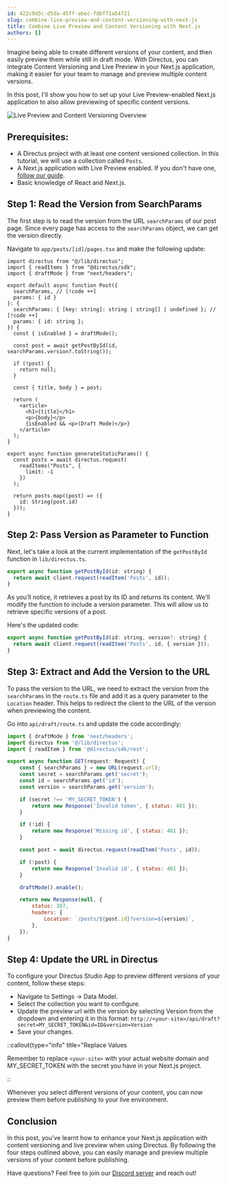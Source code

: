 ```yaml
---
id: 422c9d3c-d5da-45ff-abec-fdbf71a54721
slug: combine-live-preview-and-content-versioning-with-next-js
title: Combine Live Preview and Content Versioning with Next.js
authors: []
---
```

Imagine being able to create different versions of your content, and then easily preview them while still in draft mode. With Directus, you can integrate Content Versioning and Live Preview in your Next.js application, making it easier for your team to manage and preview multiple content versions.

In this post, I'll show you how to set up your Live Preview-enabled Next.js application to also allow previewing of specific content versions.

![Live Preview and Content Versioning Overview](https://product-team.directus.app/assets/b38d9a2e-f6ac-46f8-a9bb-507db3f88f4c.gif)

## Prerequisites:
- A Directus project with at least one content versioned collection. In this tutorial, we will use a collection called `Posts`.
- A Next.js application with Live Preview enabled. If you don't have one, [follow our guide](/tutorials/getting-started/fetch-data-from-directus-with-nextjs).
- Basic knowledge of React and Next.js.

## Step 1: Read the Version from SearchParams
The first step is to read the version from the URL `searchParams` of our post page. Since every page has access to the `searchParams` object, we can get the version directly.

Navigate to `app/posts/[id]/pages.tsx` and make the following update:

```tsx
import directus from "@/lib/directus";
import { readItems } from "@directus/sdk";
import { draftMode } from "next/headers";

export default async function Post({
  searchParams, // [!code ++]
  params: { id }
}: {
  searchParams: { [key: string]: string | string[] | undefined }; // [!code ++]
  params: { id: string };
}) {
  const { isEnabled } = draftMode();

  const post = await getPostById(id, searchParams.version?.toString()); 

  if (!post) {
    return null;
  }

  const { title, body } = post;

  return (
    <article>
      <h1>{title}</h1>
      <p>{body}</p>
      {isEnabled && <p>(Draft Mode)</p>}
    </article>
  );
}

export async function generateStaticParams() {
  const posts = await directus.request(
    readItems("Posts", {
      limit: -1
    })
  );

  return posts.map((post) => ({
    id: String(post.id)
  }));
}
```

## Step 2: Pass Version as Parameter to Function
Next, let's take a look at the current implementation of the `getPostById` function in `lib/directus.ts`.

```js
export async function getPostById(id: string) {
  return await client.request(readItem('Posts', id));
}
```

As you’ll notice, it retrieves a post by its ID and returns its content. We'll modify the function to include a version parameter. This will allow us to retrieve specific versions of a post.

Here's the updated code:

```js
export async function getPostById(id: string, version?: string) {
  return await client.request(readItem('Posts', id, { version }));
}
```

## Step 3: Extract and Add the Version to the URL
To pass the version to the URL, we need to extract the version from the `searchParams` in the `route.ts` file and add it as a query parameter to the `Location` header. This helps to redirect the client to the URL of the version when previewing the content.

Go into `api/draft/route.ts` and update the code accordingly:

```jsx
import { draftMode } from 'next/headers';
import directus from '@/lib/directus';
import { readItem } from '@directus/sdk/rest';

export async function GET(request: Request) {
	const { searchParams } = new URL(request.url);
	const secret = searchParams.get('secret');
	const id = searchParams.get('id');
	const version = searchParams.get('version');

	if (secret !== 'MY_SECRET_TOKEN') {
		return new Response('Invalid token', { status: 401 });
	}

	if (!id) {
		return new Response('Missing id', { status: 401 });
	}

	const post = await directus.request(readItem('Posts', id));

	if (!post) {
		return new Response('Invalid id', { status: 401 });
	}

	draftMode().enable();

	return new Response(null, {
		status: 307,
		headers: {
			Location: `/posts/${post.id}?version=${version}`,
		},
	});
}
```

## Step 4: Update the URL in Directus
To configure your Directus Studio App to preview different versions of your content, follow these steps:

- Navigate to Settings -> Data Model.
- Select the collection you want to configure.
- Update the preview url with the version by selecting Version from the dropdown and entering it in this format: `http://<your-site>/api/draft?secret=MY_SECRET_TOKEN&id=ID&version=Version`
- Save your changes.

::callout{type="info" title="Replace Values

Remember to replace `<your-site>` with your actual website domain and  MY_SECRET_TOKEN with the secret you have in your Next.js project.

::

Whenever you select different versions of your content, you can now preview them before publishing to your live environment.

## Conclusion
In this post, you’ve learnt how to enhance your Next.js application with content versioning and live preview when using Directus. By following the four steps outlined above, you can easily manage and preview multiple versions of your content before publishing.

Have questions? Feel free to join our [Discord server](https://directus.chat/) and reach out!
